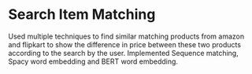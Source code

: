 # Search Item Matching

Used multiple techniques to find similar matching products from amazon and flipkart to show the difference in price between these two products according to the search by the user. Implemented Sequence matching, Spacy word embedding and BERT word embedding.

